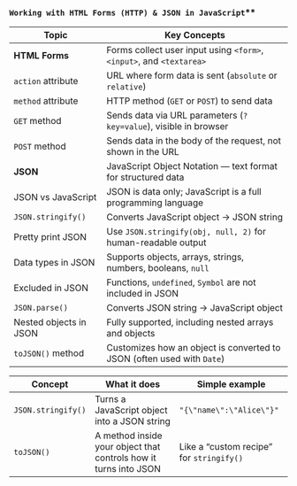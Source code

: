 
### `Working with HTML Forms (HTTP) & JSON in JavaScript`**

| Topic                  | Key Concepts                                                           |
| ---------------------- | ---------------------------------------------------------------------- |
| **HTML Forms**         | Forms collect user input using `<form>`, `<input>`, and `<textarea>`   |
| `action` attribute     | URL where form data is sent (`absolute` or `relative`)                 |
| `method` attribute     | HTTP method (`GET` or `POST`) to send data                             |
| `GET` method           | Sends data via URL parameters (`?key=value`), visible in browser       |
| `POST` method          | Sends data in the body of the request, not shown in the URL            |
| **JSON**               | JavaScript Object Notation — text format for structured data           |
| JSON vs JavaScript     | JSON is data only; JavaScript is a full programming language           |
| `JSON.stringify()`     | Converts JavaScript object → JSON string                               |
| Pretty print JSON      | Use `JSON.stringify(obj, null, 2)` for human-readable output           |
| Data types in JSON     | Supports objects, arrays, strings, numbers, booleans, `null`           |
| Excluded in JSON       | Functions, `undefined`, `Symbol` are not included in JSON              |
| `JSON.parse()`         | Converts JSON string → JavaScript object                               |
| Nested objects in JSON | Fully supported, including nested arrays and objects                   |
| `toJSON()` method      | Customizes how an object is converted to JSON (often used with `Date`) |


| Concept            | What it does                                                     | Simple example                           |
| ------------------ | ---------------------------------------------------------------- | ---------------------------------------- |
| `JSON.stringify()` | Turns a JavaScript object into a JSON string                     | `"{\"name\":\"Alice\"}"`                 |
| `toJSON()`         | A method inside your object that controls how it turns into JSON | Like a “custom recipe” for `stringify()` |

